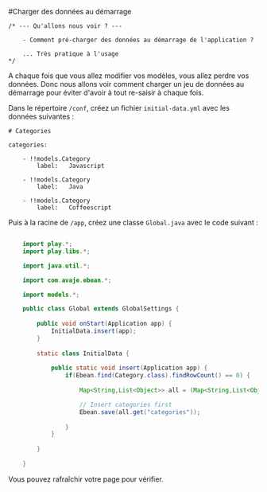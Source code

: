 #Charger des données au démarrage

	/* --- Qu'allons nous voir ? ---

		- Comment pré-charger des données au démarrage de l'application ?

		... Très pratique à l'usage
	*/

A chaque fois que vous allez modifier vos modèles, vous allez perdre vos données. Donc nous allons voir comment charger un jeu de données au démarrage pour éviter d'avoir à tout re-saisir à chaque fois.

Dans le répertoire `/conf`, créez un fichier `initial-data.yml` avec les données suivantes :

	# Categories

	categories:

	    - !!models.Category
	        label:   Javascript

	    - !!models.Category
	        label:   Java

	    - !!models.Category
	        label:   Coffeescript

Puis à la racine de `/app`, créez une classe `Global.java` avec le code suivant :


```java

	import play.*;
	import play.libs.*;

	import java.util.*;

	import com.avaje.ebean.*;

	import models.*;

	public class Global extends GlobalSettings {
		
		public void onStart(Application app) {
		    InitialData.insert(app);
		}
		
		static class InitialData {
		    
		    public static void insert(Application app) {
		        if(Ebean.find(Category.class).findRowCount() == 0) {
		            
		            Map<String,List<Object>> all = (Map<String,List<Object>>)Yaml.load("initial-data.yml");

		            // Insert categories first
		            Ebean.save(all.get("categories"));
		            
		        }
		    }
		    
		}
		
	}
```

Vous pouvez rafraîchir votre page pour vérifier.



